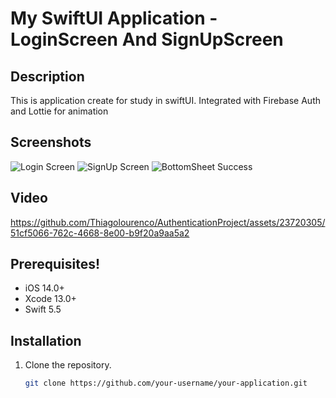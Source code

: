# My SwiftUI Application - LoginScreen And SignUpScreen

## Description

This is application create for study in swiftUI. Integrated with Firebase Auth and Lottie for animation

## Screenshots

![Login Screen](https://github.com/Thiagolourenco/AuthenticationProject/assets/23720305/115e16bb-9ee4-49fc-9dd8-c0ee9030db32)
![SignUp Screen](https://github.com/Thiagolourenco/AuthenticationProject/assets/23720305/8818ae94-b799-4092-b64d-4956f2b26bfa)
![BottomSheet Success](https://github.com/Thiagolourenco/AuthenticationProject/assets/23720305/81ba8adf-b3ce-4eb9-a9bb-2ce25934b168)


## Video 

https://github.com/Thiagolourenco/AuthenticationProject/assets/23720305/51cf5066-762c-4668-8e00-b9f20a9aa5a2

## Prerequisites!


- iOS 14.0+
- Xcode 13.0+
- Swift 5.5

## Installation

1. Clone the repository.
   ```sh
   git clone https://github.com/your-username/your-application.git
